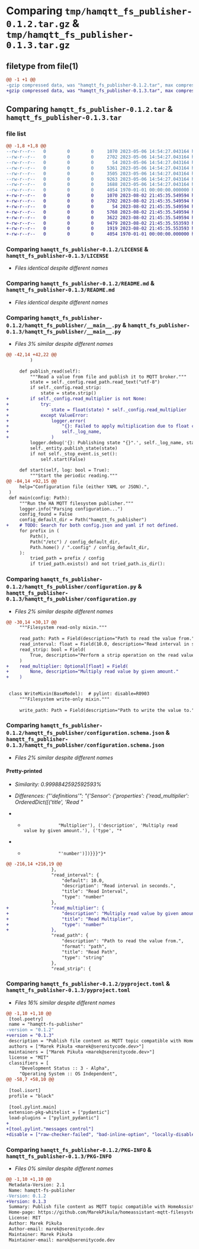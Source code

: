 # Comparing `tmp/hamqtt_fs_publisher-0.1.2.tar.gz` & `tmp/hamqtt_fs_publisher-0.1.3.tar.gz`

## filetype from file(1)

```diff
@@ -1 +1 @@
-gzip compressed data, was "hamqtt_fs_publisher-0.1.2.tar", max compression
+gzip compressed data, was "hamqtt_fs_publisher-0.1.3.tar", max compression
```

## Comparing `hamqtt_fs_publisher-0.1.2.tar` & `hamqtt_fs_publisher-0.1.3.tar`

### file list

```diff
@@ -1,8 +1,8 @@
--rw-r--r--   0        0        0     1070 2023-05-06 14:54:27.043164 hamqtt_fs_publisher-0.1.2/LICENSE
--rw-r--r--   0        0        0     2702 2023-05-06 14:54:27.043164 hamqtt_fs_publisher-0.1.2/README.md
--rw-r--r--   0        0        0       54 2023-05-06 14:54:27.043164 hamqtt_fs_publisher-0.1.2/hamqtt_fs_publisher/__init__.py
--rw-r--r--   0        0        0     5361 2023-05-06 14:54:27.043164 hamqtt_fs_publisher-0.1.2/hamqtt_fs_publisher/__main__.py
--rw-r--r--   0        0        0     3505 2023-05-06 14:54:27.043164 hamqtt_fs_publisher-0.1.2/hamqtt_fs_publisher/configuration.py
--rw-r--r--   0        0        0     9263 2023-05-06 14:54:27.043164 hamqtt_fs_publisher-0.1.2/hamqtt_fs_publisher/configuration.schema.json
--rw-r--r--   0        0        0     1688 2023-05-06 14:54:27.043164 hamqtt_fs_publisher-0.1.2/pyproject.toml
--rw-r--r--   0        0        0     4054 1970-01-01 00:00:00.000000 hamqtt_fs_publisher-0.1.2/PKG-INFO
+-rw-r--r--   0        0        0     1070 2023-08-02 21:45:35.549594 hamqtt_fs_publisher-0.1.3/LICENSE
+-rw-r--r--   0        0        0     2702 2023-08-02 21:45:35.549594 hamqtt_fs_publisher-0.1.3/README.md
+-rw-r--r--   0        0        0       54 2023-08-02 21:45:35.549594 hamqtt_fs_publisher-0.1.3/hamqtt_fs_publisher/__init__.py
+-rw-r--r--   0        0        0     5768 2023-08-02 21:45:35.549594 hamqtt_fs_publisher-0.1.3/hamqtt_fs_publisher/__main__.py
+-rw-r--r--   0        0        0     3622 2023-08-02 21:45:35.549594 hamqtt_fs_publisher-0.1.3/hamqtt_fs_publisher/configuration.py
+-rw-r--r--   0        0        0     9479 2023-08-02 21:45:35.553593 hamqtt_fs_publisher-0.1.3/hamqtt_fs_publisher/configuration.schema.json
+-rw-r--r--   0        0        0     1919 2023-08-02 21:45:35.553593 hamqtt_fs_publisher-0.1.3/pyproject.toml
+-rw-r--r--   0        0        0     4054 1970-01-01 00:00:00.000000 hamqtt_fs_publisher-0.1.3/PKG-INFO
```

### Comparing `hamqtt_fs_publisher-0.1.2/LICENSE` & `hamqtt_fs_publisher-0.1.3/LICENSE`

 * *Files identical despite different names*

### Comparing `hamqtt_fs_publisher-0.1.2/README.md` & `hamqtt_fs_publisher-0.1.3/README.md`

 * *Files identical despite different names*

### Comparing `hamqtt_fs_publisher-0.1.2/hamqtt_fs_publisher/__main__.py` & `hamqtt_fs_publisher-0.1.3/hamqtt_fs_publisher/__main__.py`

 * *Files 3% similar despite different names*

```diff
@@ -42,14 +42,22 @@
         )
 
     def publish_read(self):
         """Read a value from file and publish it to MQTT broker."""
         state = self._config.read_path.read_text("utf-8")
         if self._config.read_strip:
             state = state.strip()
+        if self._config.read_multiplier is not None:
+            try:
+                state = float(state) * self._config.read_multiplier
+            except ValueError:
+                logger.error(
+                    "{}: Failed to apply multiplication due to float conversion error.",
+                    self._log_name,
+                )
         logger.debug('{}: Publishing state "{}".', self._log_name, state)
         self._entity.publish_state(state)
         if not self._stop_event.is_set():
             self.start(False)
 
     def start(self, log: bool = True):
         """Start the periodic reading."""
@@ -84,14 +92,15 @@
     help="Configuration file (either YAML or JSON).",
 )
 def main(config: Path):
     """Run the HA MQTT filesystem publisher."""
     logger.info("Parsing configuration...")
     config_found = False
     config_default_dir = Path("hamqtt_fs_publisher")
+    # TODO: Search for both config.json and yaml if not defined.
     for prefix in (
         Path(),
         Path("/etc") / config_default_dir,
         Path.home() / ".config" / config_default_dir,
     ):
         tried_path = prefix / config
         if tried_path.exists() and not tried_path.is_dir():
```

### Comparing `hamqtt_fs_publisher-0.1.2/hamqtt_fs_publisher/configuration.py` & `hamqtt_fs_publisher-0.1.3/hamqtt_fs_publisher/configuration.py`

 * *Files 2% similar despite different names*

```diff
@@ -30,14 +30,17 @@
     """Filesystem read-only mixin."""
 
     read_path: Path = Field(description="Path to read the value from.")
     read_interval: float = Field(10.0, description="Read interval in seconds.")
     read_strip: bool = Field(
         True, description="Perform a strip operation on the read value."
     )
+    read_multiplier: Optional[float] = Field(
+        None, description="Multiply read value by given amount."
+    )
 
 
 class WriteMixin(BaseModel):  # pylint: disable=R0903
     """Filesystem write-only mixin."""
 
     write_path: Path = Field(description="Path to write the value to.")
```

### Comparing `hamqtt_fs_publisher-0.1.2/hamqtt_fs_publisher/configuration.schema.json` & `hamqtt_fs_publisher-0.1.3/hamqtt_fs_publisher/configuration.schema.json`

 * *Files 2% similar despite different names*

#### Pretty-printed

 * *Similarity: 0.9998842592592593%*

 * *Differences: {"'definitions'": "{'Sensor': {'properties': {'read_multiplier': OrderedDict([('title', 'Read "*

 * *                  "Multiplier'), ('description', 'Multiply read value by given amount.'), ('type', "*

 * *                  "'number')])}}}"}*

```diff
@@ -216,14 +216,19 @@
                 },
                 "read_interval": {
                     "default": 10.0,
                     "description": "Read interval in seconds.",
                     "title": "Read Interval",
                     "type": "number"
                 },
+                "read_multiplier": {
+                    "description": "Multiply read value by given amount.",
+                    "title": "Read Multiplier",
+                    "type": "number"
+                },
                 "read_path": {
                     "description": "Path to read the value from.",
                     "format": "path",
                     "title": "Read Path",
                     "type": "string"
                 },
                 "read_strip": {
```

### Comparing `hamqtt_fs_publisher-0.1.2/pyproject.toml` & `hamqtt_fs_publisher-0.1.3/pyproject.toml`

 * *Files 16% similar despite different names*

```diff
@@ -1,10 +1,10 @@
 [tool.poetry]
 name = "hamqtt-fs-publisher"
-version = "0.1.2"
+version = "0.1.3"
 description = "Publish file content as MQTT topic compatible with HomeAssistant."
 authors = ["Marek Pikuła <marek@serenitycode.dev>"]
 maintainers = ["Marek Pikuła <marek@serenitycode.dev>"]
 license = "MIT"
 classifiers = [
     "Development Status :: 3 - Alpha",
     "Operating System :: OS Independent",
@@ -58,7 +58,10 @@
 
 [tool.isort]
 profile = "black"
 
 [tool.pylint.main]
 extension-pkg-whitelist = ["pydantic"]
 load-plugins = ["pylint_pydantic"]
+
+[tool.pylint."messages control"]
+disable = ["raw-checker-failed", "bad-inline-option", "locally-disabled", "file-ignored", "suppressed-message", "useless-suppression", "deprecated-pragma", "use-symbolic-message-instead", "fixme"]
```

### Comparing `hamqtt_fs_publisher-0.1.2/PKG-INFO` & `hamqtt_fs_publisher-0.1.3/PKG-INFO`

 * *Files 0% similar despite different names*

```diff
@@ -1,10 +1,10 @@
 Metadata-Version: 2.1
 Name: hamqtt-fs-publisher
-Version: 0.1.2
+Version: 0.1.3
 Summary: Publish file content as MQTT topic compatible with HomeAssistant.
 Home-page: https://github.com/MarekPikula/homeassistant-mqtt-filesystem-publisher
 License: MIT
 Author: Marek Pikuła
 Author-email: marek@serenitycode.dev
 Maintainer: Marek Pikuła
 Maintainer-email: marek@serenitycode.dev
```

